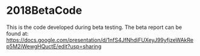 # 2018BetaCode

This is the code developed during beta testing.  The beta report can be found at:
https://docs.google.com/presentation/d/1nfS4JfNhdiFUXeyJ99yfjzeWAkRep5M2iWewgHQuctE/edit?usp=sharing
